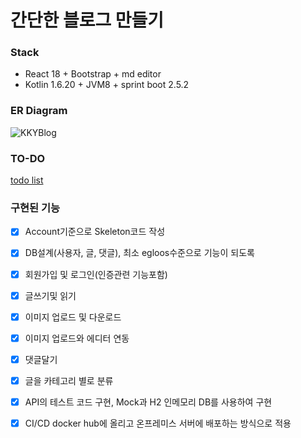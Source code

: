 간단한 블로그 만들기
=============

### Stack
- React 18 + Bootstrap + md editor
- Kotlin 1.6.20 + JVM8 + sprint boot 2.5.2

### ER Diagram
![KKYBlog](https://user-images.githubusercontent.com/18114747/126662604-a8329746-70ed-4246-bed2-b48d6efa588e.jpg)

### TO-DO
[todo list](https://www.notion.so/5b2000ba479446569428aa5f1de1deef?v=72038feb45194b40923108e9b2e1c5a9)

### 구현된 기능
- [x] Account기준으로 Skeleton코드 작성
- [x] DB설계(사용자, 글, 댓글), 최소 egloos수준으로 기능이 되도록
- [x] 회원가입 및 로그인(인증관련 기능포함)
- [x] 글쓰기및 읽기
- [x] 이미지 업로드 및 다운로드
- [x] 이미지 업로드와 에디터 연동 
- [x] 댓글달기 
- [x] 글을 카테고리 별로 분류 
- [x] API의 테스트 코드 구현, Mock과 H2 인메모리 DB를 사용하여 구현
- [x] CI/CD docker hub에 올리고 온프레미스 서버에 배포하는 방식으로 적용



